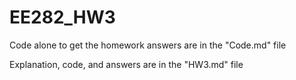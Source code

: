 # EE282_HW3

Code alone to get the homework answers are in the "Code.md" file

Explanation, code, and answers are in the "HW3.md" file
